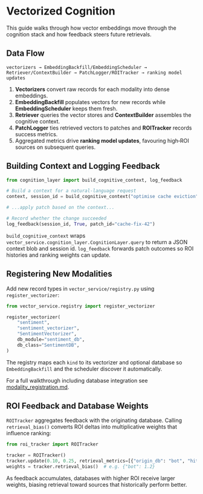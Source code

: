 # Vectorized Cognition

This guide walks through how vector embeddings move through the cognition stack and how feedback steers future retrievals.

## Data Flow

```
vectorizers → EmbeddingBackfill/EmbeddingScheduler → Retriever/ContextBuilder → PatchLogger/ROITracker → ranking model updates
```

1. **Vectorizers** convert raw records for each modality into dense embeddings.
2. **EmbeddingBackfill** populates vectors for new records while **EmbeddingScheduler** keeps them fresh.
3. **Retriever** queries the vector stores and **ContextBuilder** assembles the cognitive context.
4. **PatchLogger** ties retrieved vectors to patches and **ROITracker** records success metrics.
5. Aggregated metrics drive **ranking model updates**, favouring high‑ROI sources on subsequent queries.

## Building Context and Logging Feedback

```python
from cognition_layer import build_cognitive_context, log_feedback

# Build a context for a natural‑language request
context, session_id = build_cognitive_context("optimise cache eviction", top_k=5)

# ...apply patch based on the context...

# Record whether the change succeeded
log_feedback(session_id, True, patch_id="cache-fix-42")
```

`build_cognitive_context` wraps `vector_service.cognition_layer.CognitionLayer.query` to return a JSON context blob and session id. `log_feedback` forwards patch outcomes so ROI histories and ranking weights can update.

## Registering New Modalities

Add new record types in `vector_service/registry.py` using `register_vectorizer`:

```python
from vector_service.registry import register_vectorizer

register_vectorizer(
    "sentiment",
    "sentiment_vectorizer",
    "SentimentVectorizer",
    db_module="sentiment_db",
    db_class="SentimentDB",
)
```

The registry maps each `kind` to its vectorizer and optional database so `EmbeddingBackfill` and the scheduler discover it automatically.

For a full walkthrough including database integration see [modality_registration.md](modality_registration.md).

## ROI Feedback and Database Weights

`ROITracker` aggregates feedback with the originating database. Calling `retrieval_bias()` converts ROI deltas into multiplicative weights that influence ranking:

```python
from roi_tracker import ROITracker

tracker = ROITracker()
tracker.update(0.10, 0.25, retrieval_metrics=[{"origin_db": "bot", "hit": True, "tokens": 12}])
weights = tracker.retrieval_bias()  # e.g. {"bot": 1.2}
```

As feedback accumulates, databases with higher ROI receive larger weights, biasing retrieval toward sources that historically perform better.
